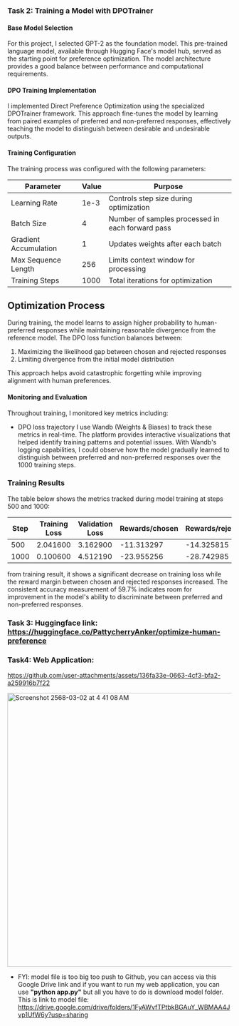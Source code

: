 ### Task 2: Training a Model with DPOTrainer

#### Base Model Selection
For this project, I selected GPT-2 as the foundation model. This pre-trained language model, available through Hugging Face's model hub, served as the starting point for preference optimization. The model architecture provides a good balance between performance and computational requirements.

#### DPO Training Implementation
I implemented Direct Preference Optimization using the specialized DPOTrainer framework. This approach fine-tunes the model by learning from paired examples of preferred and non-preferred responses, effectively teaching the model to distinguish between desirable and undesirable outputs.

#### Training Configuration
The training process was configured with the following parameters:

| Parameter | Value | Purpose |
|-----------|-------|---------|
| Learning Rate | 1e-3 | Controls step size during optimization |
| Batch Size | 4 | Number of samples processed in each forward pass |
| Gradient Accumulation | 1 | Updates weights after each batch |
| Max Sequence Length | 256 | Limits context window for processing |
| Training Steps | 1000 | Total iterations for optimization |

## Optimization Process
During training, the model learns to assign higher probability to human-preferred responses while maintaining reasonable divergence from the reference model. The DPO loss function balances between:

1. Maximizing the likelihood gap between chosen and rejected responses
2. Limiting divergence from the initial model distribution

This approach helps avoid catastrophic forgetting while improving alignment with human preferences.

#### Monitoring and Evaluation
Throughout training, I monitored key metrics including:
- DPO loss trajectory
I use Wandb (Weights & Biases) to track these metrics in real-time. The platform provides interactive visualizations that helped identify training patterns and potential issues. With Wandb's logging capabilities, I could observe how the model gradually learned to distinguish between preferred and non-preferred responses over the 1000 training steps.

### Training Results
The table below shows the metrics tracked during model training at steps 500 and 1000:

| Step | Training Loss | Validation Loss | Rewards/chosen | Rewards/rejected | Rewards/accuracies | Rewards/margins | Logps/rejected | Logps/chosen | Logits/rejected | Logits/chosen |
|------|---------------|-----------------|----------------|------------------|-------------------|----------------|-----------------|--------------|-----------------|---------------|
| 500  | 2.041600      | 3.162900        | -11.313297     | -14.325815       | 0.597000          | 3.012520       | -283.884094     | -230.698654  | -9.234812       | -9.627277     |
| 1000 | 0.100600      | 4.512190        | -23.955256     | -28.742985       | 0.597000          | 4.787728       | -428.055786     | -357.118225  | -40.360313      | -40.775414    |
from training result, it shows a significant decrease on training loss while the reward margin between chosen and rejected responses increased. The consistent accuracy measurement of 59.7% indicates room for improvement in the model's ability to discriminate between preferred and non-preferred responses.

### Task 3: Huggingface link: https://huggingface.co/PattycherryAnker/optimize-human-preference

### Task4: Web Application: 

https://github.com/user-attachments/assets/136fa33e-0663-4cf3-bfa2-a259916b7f22


<img width="614" alt="Screenshot 2568-03-02 at 4 41 08 AM" src="https://github.com/user-attachments/assets/047d2ae7-0b50-4125-9866-72d25e6fa3c1" />

- FYI: model file is too big too push to Github, you can access via this Google Drive link and if you want to run my web application, you can use **"python app.py"** but all you have to do is download model folder. This is link to model file: https://drive.google.com/drive/folders/1FyAWvfTPtbkBGAuY_WBMAA4Jvp1UfW6y?usp=sharing
